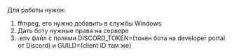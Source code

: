 Для работы нужен:

1. ffmpeg, его нужно добавить в службы Windows
2. Дать боту нужные права на сервере
3. .env файл с полями DISCORD_TOKEN=(токен бота на developer portal от Discord) и GUILD=(client ID там же)

